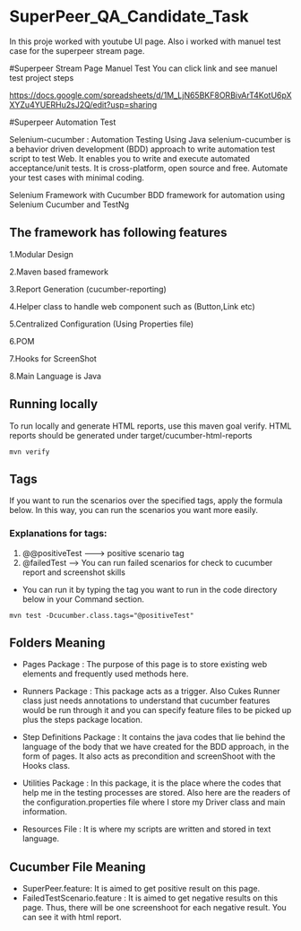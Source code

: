 # SuperPeer_QA_Candidate_Task
In this proje worked with youtube UI page. Also i worked with manuel test case for the superpeer stream page. 

#Superpeer Stream Page Manuel Test
You can click link and see manuel test project steps

https://docs.google.com/spreadsheets/d/1M_LjN65BKF8ORBivArT4KotU6pXXYZu4YUERHu2sJ2Q/edit?usp=sharing

#Superpeer Automation Test

Selenium-cucumber : Automation Testing Using Java selenium-cucumber is a behavior driven development (BDD) approach to write automation test script to test Web. It enables you to write and execute automated acceptance/unit tests. It is cross-platform, open source and free. 
Automate your test cases with minimal coding.

Selenium Framework with Cucumber
BDD framework for automation using Selenium Cucumber and TestNg

## The framework has following features

1.Modular Design

2.Maven based framework

3.Report Generation (cucumber-reporting)

4.Helper class to handle web component such as (Button,Link etc)

5.Centralized Configuration (Using Properties file) 

6.POM

7.Hooks for ScreenShot

8.Main Language is Java

## Running locally
To run locally and generate HTML reports, use this maven goal verify. 
HTML reports should be generated under target/cucumber-html-reports

```
mvn verify

```

## Tags
If you want to run the scenarios over the specified tags, apply the formula below.
In this way, you can run the scenarios you want more easily.

### Explanations for tags:             
1. @@positiveTest ---> positive scenario tag
2. @failedTest  --> You can run failed scenarios for check to cucumber report and screenshot skills

* You can run it by typing the tag you want to run in the code directory below in your Command section.
```
mvn test -Dcucumber.class.tags="@positiveTest"

```
## Folders Meaning

* Pages Package : The purpose of this page is to store existing web elements and frequently used methods here.
 
* Runners Package : This package acts as a trigger. Also Cukes Runner class just needs annotations to understand that cucumber features would be run through it and you can specify feature files to be picked up plus the steps package location.

* Step Definitions Package : It contains the java codes that lie behind the language of the body that we have created for the BDD approach, in the form of pages. It also acts as precondition and screenShoot with the Hooks class.

* Utilities Package : In this package, it is the place where the codes that help me in the testing processes are stored. Also here are the readers of the configuration.properties file where I store my Driver class and main information.

* Resources File : It is where my scripts are written and stored in text language.

## Cucumber File Meaning 


* SuperPeer.feature: It is aimed to get positive result on this page. 
* FailedTestScenario.feature : It is aimed to get negative results on this page. Thus, there will be one screenshoot for each negative result. You can see it with html report.





